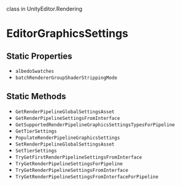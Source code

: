 class in UnityEditor.Rendering
# EditorGraphicsSettings

## Static Properties
- `albedoSwatches`
- `batchRendererGroupShaderStrippingMode`
## Static Methods
- `GetRenderPipelineGlobalSettingsAsset`
- `GetRenderPipelineSettingsFromInterface`
- `GetSupportedRenderPipelineGraphicsSettingsTypesForPipeline`
- `GetTierSettings`
- `PopulateRenderPipelineGraphicsSettings`
- `SetRenderPipelineGlobalSettingsAsset`
- `SetTierSettings`
- `TryGetFirstRenderPipelineSettingsFromInterface`
- `TryGetRenderPipelineSettingsForPipeline`
- `TryGetRenderPipelineSettingsFromInterface`
- `TryGetRenderPipelineSettingsFromInterfaceForPipeline`
